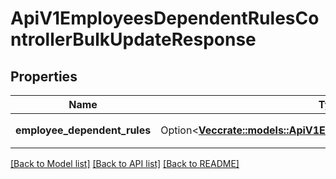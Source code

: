 # ApiV1EmployeesDependentRulesControllerBulkUpdateResponse

## Properties

Name | Type | Description | Notes
------------ | ------------- | ------------- | -------------
**employee_dependent_rules** | Option<[**Vec<crate::models::ApiV1EmployeesDependentRuleSerializer>**](ApiV1EmployeesDependentRuleSerializer.md)> | 扶養親族ルール | [optional]

[[Back to Model list]](../README.md#documentation-for-models) [[Back to API list]](../README.md#documentation-for-api-endpoints) [[Back to README]](../README.md)


